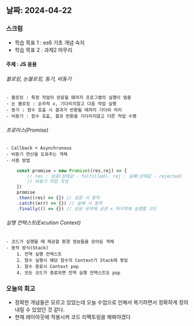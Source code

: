 날짜: 2024-04-22
----------------

### 스크럼
- 학습 목표 1 : es6 기초 개념 숙지
- 학습 목표 2 : 과제2 마무리

#### 주제 : JS 응용
###### 블로킹, 논블로킹, 동기, 비동기
    - 블로킹 : 특정 작업이 완료될 떄까지 프로그램의 실행이 멈춤
    - 논 블로킹 : 순차적 x, 기다리지않고 다음 작업 실행
    - 동기 : 함수 호출 시 결과가 반환될 때까지 기다려 처리
    - 비동기 : 함수 호출, 결과 반환을 기다리지않고 다른 작업 수행

###### 프로미스(Promise)
    - Callback + Asynchronous
    - 비동기 연산을 도와주는 객체
    - 사용 방법
```js
    const promise = new Promise((res,rej) => {
        // res : 성공(상태값 - fulfilled), rej : 실패(상태값 - rejected)
        // 비동기 작업 작성
    })
    promise 
    .then((res) => {}) // 성공 시 동작
    .catch((err) => {}) // 실패 시 동작
    .finally(() => {}) // 성공 유무에 상관 x 마지막에 실행할 코드
```

###### 실행 컨텍스트(Excution Context) 
    - 코드가 실행될 때 제공할 환경 정보들을 모아둔 객체
    - 동작 방식(Stack)
        1. 전역 실행 컨텍스트
        2. 함수 실행시 해당 함수의 Context가 Stack에 쌓임
        3. 함수 종료시 Context pop
        4. 모든 코드가 종료되면 전역 실행 컨텍스트도 pop

### 오늘의 회고
- 정확한 개념들은 모르고 있었는데 오늘 수업으로 인해서 복기하면서 정확하게 정의내릴 수 있었던 것 같다.
- 현재 레이아웃에 적용시켜 코드 리팩토링을 해봐야겠다
